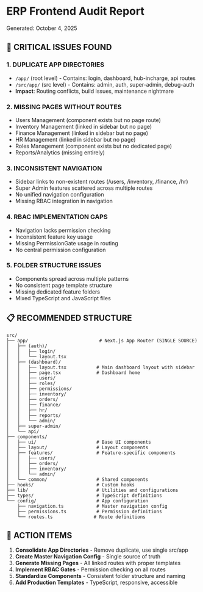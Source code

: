 # ERP Frontend Audit Report

Generated: October 4, 2025

## 🚨 CRITICAL ISSUES FOUND

### 1. DUPLICATE APP DIRECTORIES

- `/app/` (root level) - Contains: login, dashboard, hub-incharge, api routes
- `/src/app/` (src level) - Contains: admin, auth, super-admin, debug-auth
- **Impact**: Routing conflicts, build issues, maintenance nightmare

### 2. MISSING PAGES WITHOUT ROUTES

- Users Management (component exists but no page route)
- Inventory Management (linked in sidebar but no page)
- Finance Management (linked in sidebar but no page)
- HR Management (linked in sidebar but no page)
- Roles Management (component exists but no dedicated page)
- Reports/Analytics (missing entirely)

### 3. INCONSISTENT NAVIGATION

- Sidebar links to non-existent routes (/users, /inventory, /finance, /hr)
- Super Admin features scattered across multiple routes
- No unified navigation configuration
- Missing RBAC integration in navigation

### 4. RBAC IMPLEMENTATION GAPS

- Navigation lacks permission checking
- Inconsistent feature key usage
- Missing PermissionGate usage in routing
- No central permission configuration

### 5. FOLDER STRUCTURE ISSUES

- Components spread across multiple patterns
- No consistent page template structure
- Missing dedicated feature folders
- Mixed TypeScript and JavaScript files

## 📋 RECOMMENDED STRUCTURE

```
src/
├── app/                          # Next.js App Router (SINGLE SOURCE)
│   ├── (auth)/
│   │   ├── login/
│   │   └── layout.tsx
│   ├── (dashboard)/
│   │   ├── layout.tsx           # Main dashboard layout with sidebar
│   │   ├── page.tsx             # Dashboard home
│   │   ├── users/
│   │   ├── roles/
│   │   ├── permissions/
│   │   ├── inventory/
│   │   ├── orders/
│   │   ├── finance/
│   │   ├── hr/
│   │   ├── reports/
│   │   └── admin/
│   ├── super-admin/
│   └── api/
├── components/
│   ├── ui/                      # Base UI components
│   ├── layout/                  # Layout components
│   ├── features/                # Feature-specific components
│   │   ├── users/
│   │   ├── orders/
│   │   ├── inventory/
│   │   └── admin/
│   └── common/                  # Shared components
├── hooks/                       # Custom hooks
├── lib/                         # Utilities and configurations
├── types/                       # TypeScript definitions
└── config/                      # App configuration
    ├── navigation.ts            # Master navigation config
    ├── permissions.ts           # Permission definitions
    └── routes.ts               # Route definitions
```

## 🎯 ACTION ITEMS

1. **Consolidate App Directories** - Remove duplicate, use single src/app
2. **Create Master Navigation Config** - Single source of truth
3. **Generate Missing Pages** - All linked routes with proper templates
4. **Implement RBAC Gates** - Permission checking on all routes
5. **Standardize Components** - Consistent folder structure and naming
6. **Add Production Templates** - TypeScript, responsive, accessible
